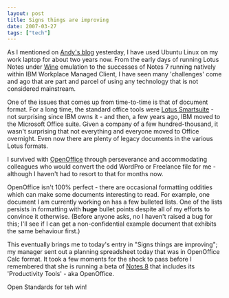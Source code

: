 ```yaml
---
layout: post
title: Signs things are improving
date: 2007-03-27
tags: ["tech"]
---
```


As I mentioned on [Andy's blog](http://andypiper.wordpress.com/2007/03/24/linux-box-progress/#comment-29540) yesterday, I have used Ubuntu Linux on my work laptop for about two years now. From the early days of running Lotus Notes under [Wine](http://www.winehq.com/) emulation to the successes of Notes 7 running natively within IBM Workplace Managed Client, I have seen many 'challenges' come and ago that are part and parcel of using any technology that is not considered mainstream.

One of the issues that comes up from time-to-time is that of document format. For a long time, the standard office tools were [Lotus Smartsuite](http://www-142.ibm.com/software/sw-lotus/smartsuite) - not surprising since IBM owns it - and then, a few years ago, IBM moved to the Microsoft Office suite. Given a company of a few hundred-thousand, it wasn't surprising that not everything and everyone moved to Office overnight. Even now there are plenty of legacy documents in the various Lotus formats.

I survived with [OpenOffice](http://www.openoffice.org/) through perseverance and accommodating colleagues who would convert the odd WordPro or Freelance file for me - although I haven't had to resort to that for months now.

OpenOffice isn't 100% perfect - there are occasional formatting oddities which can make some documents interesting to read. For example, one document I am currently working on has a few bulleted lists. One of the lists persists in formatting with **huge** bullet points despite all of my efforts to convince it otherwise. (Before anyone asks, no I haven't raised a bug for this; I'll see if I can get a non-confidential example document that exhibits the same behaviour first.)

This eventually brings me to today's entry in "Signs things are improving"; my manager sent out a planning spreadsheet today that was in OpenOffice Calc format. It took a few moments for the shock to pass before I remembered that she is running a beta of [Notes 8](http://www-142.ibm.com/software/sw-lotus/hannover) that includes its 'Productivity Tools' - aka OpenOffice.

Open Standards for teh win!